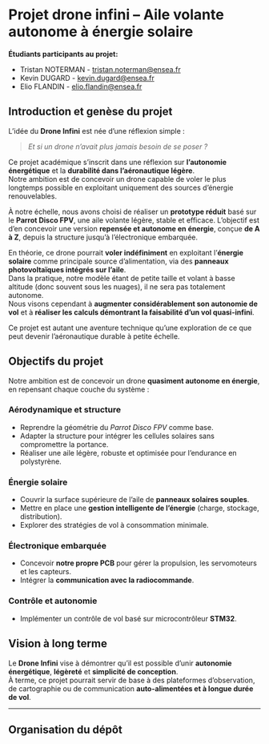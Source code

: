 # Projet drone infini – Aile volante autonome à énergie solaire

**Étudiants participants au projet:**

- Tristan NOTERMAN - tristan.noterman@ensea.fr
- Kevin DUGARD - kevin.dugard@ensea.fr
- Elio FLANDIN - elio.flandin@ensea.fr


## Introduction et genèse du projet

L’idée du **Drone Infini** est née d’une réflexion simple :  
> *Et si un drone n’avait plus jamais besoin de se poser ?*

Ce projet académique s’inscrit dans une réflexion sur **l’autonomie énergétique** et la **durabilité dans l’aéronautique légère**.  
Notre ambition est de concevoir un drone capable de voler le plus longtemps possible en exploitant uniquement des sources d’énergie renouvelables.

À notre échelle, nous avons choisi de réaliser un **prototype réduit** basé sur le **Parrot Disco FPV**, une aile volante légère, stable et efficace. 
L’objectif est d’en concevoir une version **repensée et autonome en énergie**, conçue **de A à Z**, depuis la structure jusqu’à l’électronique embarquée.

En théorie, ce drone pourrait **voler indéfiniment** en exploitant l’**énergie solaire** comme principale source d’alimentation, via des **panneaux photovoltaïques intégrés sur l’aile**.  
Dans la pratique, notre modèle étant de petite taille et volant à basse altitude (donc souvent sous les nuages), il ne sera pas totalement autonome.  
Nous visons cependant à **augmenter considérablement son autonomie de vol** et à **réaliser les calculs démontrant la faisabilité d’un vol quasi-infini**.

Ce projet est autant une aventure technique qu’une exploration de ce que peut devenir l’aéronautique durable à petite échelle.


## Objectifs du projet

Notre ambition est de concevoir un drone **quasiment autonome en énergie**, en repensant chaque couche du système :

### Aérodynamique et structure
- Reprendre la géométrie du *Parrot Disco FPV* comme base.  
- Adapter la structure pour intégrer les cellules solaires sans compromettre la portance.  
- Réaliser une aile légère, robuste et optimisée pour l’endurance en polystyrène.

### Énergie solaire
- Couvrir la surface supérieure de l’aile de **panneaux solaires souples**.  
- Mettre en place une **gestion intelligente de l’énergie** (charge, stockage, distribution).  
- Explorer des stratégies de vol à consommation minimale.

### Électronique embarquée
- Concevoir **notre propre PCB** pour gérer la propulsion, les servomoteurs et les capteurs.  
- Intégrer la **communication avec la radiocommande**.  

### Contrôle et autonomie
- Implémenter un contrôle de vol basé sur microcontrôleur **STM32**.  



## Vision à long terme

Le **Drone Infini** vise à démontrer qu’il est possible d’unir **autonomie énergétique**, **légèreté** et **simplicité de conception**.  
À terme, ce projet pourrait servir de base à des plateformes d’observation, de cartographie ou de communication **auto-alimentées et à longue durée de vol**.

---

## Organisation du dépôt

